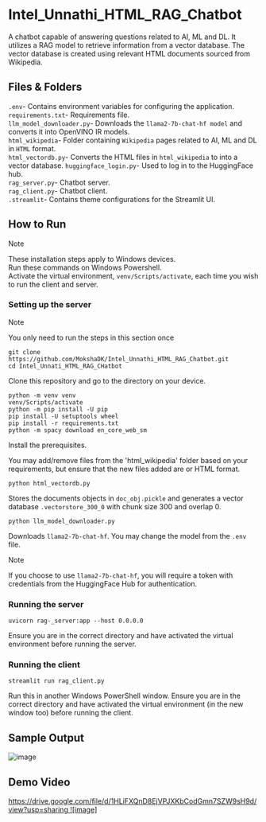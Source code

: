 # Intel_Unnathi_HTML_RAG_Chatbot
A chatbot capable of answering questions related to AI, ML and DL. It utilizes a RAG model to retrieve information from a vector database. The vector database is created using relevant HTML documents sourced from Wikipedia. 

## Files & Folders
`.env`- Contains environment variables for configuring the application.</br>
`requirements.txt`- Requirements file.</br>
`llm_model_downloader.py`- Downloads the `llama2-7b-chat-hf model` and converts it into OpenVINO IR models.</br>
`html_wikipedia`- Folder containing `Wikipedia` pages related to AI, ML and DL in `HTML` format.</br>
`html_vectordb.py`- Converts the HTML files in `html_wikipedia` to into a vector database.
`huggingface_login.py`- Used to log in to the HuggingFace hub.</br>
`rag_server.py`- Chatbot server.</br>
`rag_client.py`- Chatbot client.</br>
`.streamlit`- Contains theme configurations for the Streamlit UI.</br>

## How to Run
>[!NOTE]
>These installation steps apply to Windows devices.</br>
>Run these commands on Windows Powershell.</br>
>Activate the virtual environment, `venv/Scripts/activate`, each time you wish to run the client and server.</br>

### Setting up the server
>[!NOTE]
>You only need to run the steps in this section once
```
git clone https://github.com/MokshaDK/Intel_Unnathi_HTML_RAG_Chatbot.git
cd Intel_Unnati_HTML_RAG_CHatbot
```
Clone this repository and go to the directory on your device.
```
python -m venv venv
venv/Scripts/activate
python -m pip install -U pip
pip install -U setuptools wheel
pip install -r requirements.txt
python -m spacy download en_core_web_sm
```
Install the prerequisites.

You may add/remove files from the 'html_wikipedia' folder based on your requirements, but ensure that the new files added are or HTML format.
```
python html_vectordb.py
```
Stores the documents objects in `doc_obj.pickle` and generates a vector database `.vectorstore_300_0` with chunk size 300 and overlap 0.
```
python llm_model_downloader.py
```
Downloads `llama2-7b-chat-hf`. You may change the model from the `.env` file.
>[!NOTE]
>If you choose to use `llama2-7b-chat-hf`, you will require a token with credentials from the HuggingFace Hub for authentication.

### Running the server
```
uvicorn rag-_server:app --host 0.0.0.0
```
Ensure you are in the correct directory and have activated the virtual environment before running the server.

### Running the client
```
streamlit run rag_client.py
```
Run this in another Windows PowerShell window.
Ensure you are in the correct directory and have activated the virtual environment (in the new window too) before running the client.

## Sample Output
![image](https://github.com/MokshaDK/Intel_Unnathi_HTML_RAG_Chatbot/assets/141493495/cedd4b60-364b-46a7-91d5-924d9007f71d)

## Demo Video
[https://drive.google.com/file/d/1HLiFXQnD8EjVPJXKbCodGmn7SZW9sH9d/view?usp=sharing ![image]](https://github.com/MokshaDK/Intel_Unnathi_HTML_RAG_Chatbot/assets/141493495/3fe5adf3-4cf8-4d40-9e88-7b36d3614163)


